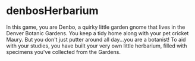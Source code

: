 # denbosHerbarium
In this game, you are Denbo, a quirky little garden gnome that lives in the Denver Botanic Gardens. You keep a tidy home along with your pet cricket Maury. But you don't just putter around all day...you are a botanist! To aid with your studies, you have built your very own little herbarium, filled with specimens you've collected from the Gardens.
